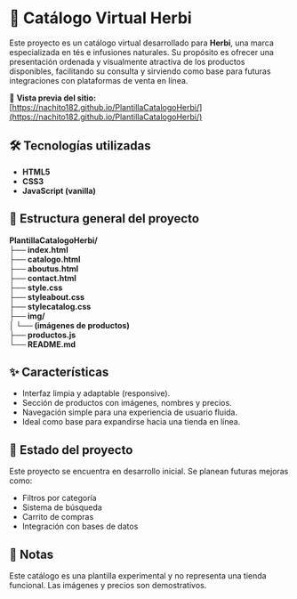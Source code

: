 # 🌿 Catálogo Virtual Herbi

Este proyecto es un catálogo virtual desarrollado para **Herbi**, una marca especializada en tés e infusiones naturales. Su propósito es ofrecer una presentación ordenada y visualmente atractiva de los productos disponibles, facilitando su consulta y sirviendo como base para futuras integraciones con plataformas de venta en línea.

🔗 **Vista previa del sitio:**  
[https://nachito182.github.io/PlantillaCatalogoHerbi/](https://nachito182.github.io/PlantillaCatalogoHerbi/)

## 🛠️ Tecnologías utilizadas

- **HTML5**  
- **CSS3**  
- **JavaScript (vanilla)**

## 📂 Estructura general del proyecto

**PlantillaCatalogoHerbi/**<br>
**├── index.html**<br>
**├── catalogo.html**<br>
**├── aboutus.html**<br>
**├── contact.html**<br>
**├── style.css**<br>
**├── styleabout.css**<br>
**├── stylecatalog.css**<br>
**├── img/**<br>
**│ └── (imágenes de productos)**<br>
**├── productos.js**<br>
**└── README.md**<br>

## ✨ Características

- Interfaz limpia y adaptable (responsive).
- Sección de productos con imágenes, nombres y precios.
- Navegación simple para una experiencia de usuario fluida.
- Ideal como base para expandirse hacia una tienda en línea.

## 🚧 Estado del proyecto

Este proyecto se encuentra en desarrollo inicial. Se planean futuras mejoras como:

- Filtros por categoría
- Sistema de búsqueda
- Carrito de compras
- Integración con bases de datos

## 📌 Notas

Este catálogo es una plantilla experimental y no representa una tienda funcional. Las imágenes y precios son demostrativos.

